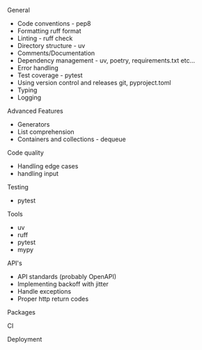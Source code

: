 
General

- Code conventions - pep8
- Formatting ruff format
- Linting - ruff check
- Directory structure - uv
- Comments/Documentation
- Dependency management - uv, poetry, requirements.txt etc...
- Error handling
- Test coverage - pytest
- Using version control and releases git, pyproject.toml
- Typing
- Logging

Advanced Features

- Generators
- List comprehension
- Containers and collections - dequeue

Code quality

- Handling edge cases
- handling input

Testing

- pytest

Tools

- uv
- ruff
- pytest
- mypy

API's

- API standards (probably OpenAPI)
- Implementing backoff with jitter
- Handle exceptions
- Proper http return codes

Packages

CI

Deployment
